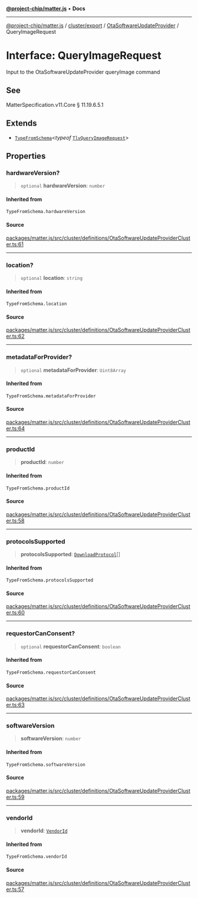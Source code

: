 [**@project-chip/matter.js**](../../../../../README.md) • **Docs**

***

[@project-chip/matter.js](../../../../../modules.md) / [cluster/export](../../../README.md) / [OtaSoftwareUpdateProvider](../README.md) / QueryImageRequest

# Interface: QueryImageRequest

Input to the OtaSoftwareUpdateProvider queryImage command

## See

MatterSpecification.v11.Core § 11.19.6.5.1

## Extends

- [`TypeFromSchema`](../../../../../tlv/export/README.md#typefromschemas)\<*typeof* [`TlvQueryImageRequest`](../README.md#tlvqueryimagerequest)\>

## Properties

### hardwareVersion?

> `optional` **hardwareVersion**: `number`

#### Inherited from

`TypeFromSchema.hardwareVersion`

#### Source

[packages/matter.js/src/cluster/definitions/OtaSoftwareUpdateProviderCluster.ts:61](https://github.com/project-chip/matter.js/blob/7a8cbb56b87d4ccf34bec5a9a95ab40a1711324f/packages/matter.js/src/cluster/definitions/OtaSoftwareUpdateProviderCluster.ts#L61)

***

### location?

> `optional` **location**: `string`

#### Inherited from

`TypeFromSchema.location`

#### Source

[packages/matter.js/src/cluster/definitions/OtaSoftwareUpdateProviderCluster.ts:62](https://github.com/project-chip/matter.js/blob/7a8cbb56b87d4ccf34bec5a9a95ab40a1711324f/packages/matter.js/src/cluster/definitions/OtaSoftwareUpdateProviderCluster.ts#L62)

***

### metadataForProvider?

> `optional` **metadataForProvider**: `Uint8Array`

#### Inherited from

`TypeFromSchema.metadataForProvider`

#### Source

[packages/matter.js/src/cluster/definitions/OtaSoftwareUpdateProviderCluster.ts:64](https://github.com/project-chip/matter.js/blob/7a8cbb56b87d4ccf34bec5a9a95ab40a1711324f/packages/matter.js/src/cluster/definitions/OtaSoftwareUpdateProviderCluster.ts#L64)

***

### productId

> **productId**: `number`

#### Inherited from

`TypeFromSchema.productId`

#### Source

[packages/matter.js/src/cluster/definitions/OtaSoftwareUpdateProviderCluster.ts:58](https://github.com/project-chip/matter.js/blob/7a8cbb56b87d4ccf34bec5a9a95ab40a1711324f/packages/matter.js/src/cluster/definitions/OtaSoftwareUpdateProviderCluster.ts#L58)

***

### protocolsSupported

> **protocolsSupported**: [`DownloadProtocol`](../enumerations/DownloadProtocol.md)[]

#### Inherited from

`TypeFromSchema.protocolsSupported`

#### Source

[packages/matter.js/src/cluster/definitions/OtaSoftwareUpdateProviderCluster.ts:60](https://github.com/project-chip/matter.js/blob/7a8cbb56b87d4ccf34bec5a9a95ab40a1711324f/packages/matter.js/src/cluster/definitions/OtaSoftwareUpdateProviderCluster.ts#L60)

***

### requestorCanConsent?

> `optional` **requestorCanConsent**: `boolean`

#### Inherited from

`TypeFromSchema.requestorCanConsent`

#### Source

[packages/matter.js/src/cluster/definitions/OtaSoftwareUpdateProviderCluster.ts:63](https://github.com/project-chip/matter.js/blob/7a8cbb56b87d4ccf34bec5a9a95ab40a1711324f/packages/matter.js/src/cluster/definitions/OtaSoftwareUpdateProviderCluster.ts#L63)

***

### softwareVersion

> **softwareVersion**: `number`

#### Inherited from

`TypeFromSchema.softwareVersion`

#### Source

[packages/matter.js/src/cluster/definitions/OtaSoftwareUpdateProviderCluster.ts:59](https://github.com/project-chip/matter.js/blob/7a8cbb56b87d4ccf34bec5a9a95ab40a1711324f/packages/matter.js/src/cluster/definitions/OtaSoftwareUpdateProviderCluster.ts#L59)

***

### vendorId

> **vendorId**: [`VendorId`](../../../../../datatype/export/README.md#vendorid)

#### Inherited from

`TypeFromSchema.vendorId`

#### Source

[packages/matter.js/src/cluster/definitions/OtaSoftwareUpdateProviderCluster.ts:57](https://github.com/project-chip/matter.js/blob/7a8cbb56b87d4ccf34bec5a9a95ab40a1711324f/packages/matter.js/src/cluster/definitions/OtaSoftwareUpdateProviderCluster.ts#L57)

